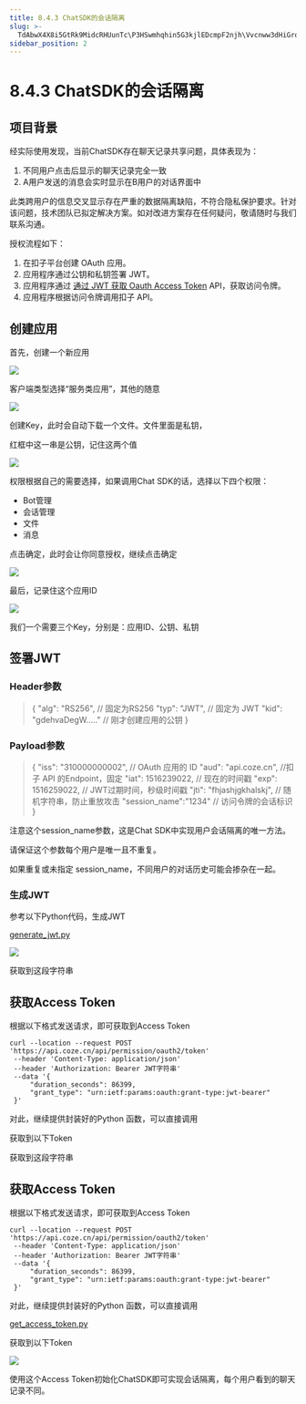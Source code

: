 ```yaml
---
title: 8.4.3 ChatSDK的会话隔离
slug: >-
  TdAbwX4X8i5GtRk9MidcRHUunTc\P3HSwmhqhin5G3kjlEDcmpF2njh\Vvcnww3dHiGroEkIVJ3cdJnMnic
sidebar_position: 2
---
```



# 8.4.3 ChatSDK的会话隔离

## 项目背景

经实际使用发现，当前ChatSDK存在聊天记录共享问题，具体表现为：

1. 不同用户点击后显示的聊天记录完全一致
2. A用户发送的消息会实时显示在B用户的对话界面中

此类跨用户的信息交叉显示存在严重的数据隔离缺陷，不符合隐私保护要求。针对该问题，技术团队已拟定解决方案。如对改进方案存在任何疑问，敬请随时与我们联系沟通。

授权流程如下：

1. 在扣子平台创建 OAuth 应用。
2. 应用程序通过公钥和私钥签署 JWT。
3. 应用程序通过 [通过 JWT 获取 Oauth Access Token](https://www.coze.cn/open/docs/developer_guides/oauth_jwt#a458f4b1) API，获取访问令牌。
4. 应用程序根据访问令牌调用扣子 API。

## 创建应用

首先，创建一个新应用

<img src="/assets/PcLibjqwvo8qnRxPK7lcpWrKncc.png" src-width="1920" src-height="869" align="center"/>

客户端类型选择“服务类应用”，其他的随意

<img src="/assets/GYx2b4HkPoH4B2xqEMXcbJuvnnd.png" src-width="1017" src-height="633" align="center"/>

创建Key，此时会自动下载一个文件。文件里面是私钥，

红框中这一串是公钥，记住这两个值

<img src="/assets/UbJNbGklCoNcfrxBbnWcBcJln3k.png" src-width="1028" src-height="795" align="center"/>

权限根据自己的需要选择，如果调用Chat SDK的话，选择以下四个权限：

- Bot管理
- 会话管理
- 文件
- 消息

点击确定，此时会让你同意授权，继续点击确定

<img src="/assets/KrKMb3dLlo963rxoAemcGPlknYd.png" src-width="795" src-height="587" align="center"/>

最后，记录住这个应用ID

<img src="/assets/ApBJbBe6coVC35xzlIGcibJXnKe.png" src-width="1551" src-height="437" align="center"/>

我们一个需要三个Key，分别是：应用ID、公钥、私钥

## 签署JWT

### Header参数

> {
> "alg": "RS256",          // 固定为RS256
> "typ": "JWT",            // 固定为 JWT
> "kid": "gdehvaDegW....." // 刚才创建应用的公钥
> }

### Payload参数

> {
> "iss": "310000000002",   // OAuth 应用的 ID
> "aud": "api.coze.cn",   //扣子 API 的Endpoint，固定
> "iat": 1516239022,       // 现在的时间戳
> "exp": 1516259022,       // JWT过期时间，秒级时间戳
> "jti": "fhjashjgkhalskj", // 随机字符串，防止重放攻击
> "session_name":"1234"  // 访问令牌的会话标识
> }

注意这个session_name参数，这是Chat SDK中实现用户会话隔离的唯一方法。

请保证这个参数每个用户是唯一且不重复。

如果重复或未指定 session_name，不同用户的对话历史可能会掺杂在一起。

### 生成JWT

参考以下Python代码，生成JWT

[generate_jwt.py](/assets/HFSObErevoskQ9x4TDmclZBYnwb)

<img src="/assets/D5uKbR8JloaxF8xUATdcklEhncd.png" src-width="717" src-height="148" align="center"/>

获取到这段字符串

## 获取Access Token

根据以下格式发送请求，即可获取到Access Token

```
curl --location --request POST 'https://api.coze.cn/api/permission/oauth2/token' 
 --header 'Content-Type: application/json' 
 --header 'Authorization: Bearer JWT字符串' 
 --data '{
     "duration_seconds": 86399,
     "grant_type": "urn:ietf:params:oauth:grant-type:jwt-bearer"
 }'
```

对此，继续提供封装好的Python 函数，可以直接调用

获取到以下Token

获取到这段字符串

## 获取Access Token

根据以下格式发送请求，即可获取到Access Token

```
curl --location --request POST 'https://api.coze.cn/api/permission/oauth2/token' 
 --header 'Content-Type: application/json' 
 --header 'Authorization: Bearer JWT字符串' 
 --data '{
     "duration_seconds": 86399,
     "grant_type": "urn:ietf:params:oauth:grant-type:jwt-bearer"
 }'
```

对此，继续提供封装好的Python 函数，可以直接调用

[get_access_token.py](/assets/QfyhbkRdnocHBYxx2nycFkKVnXg)

获取到以下Token

<img src="/assets/F4tybeICKod6uYxsSdLcK9Tdn3g.png" src-width="690" src-height="63" align="center"/>

使用这个Access Token初始化ChatSDK即可实现会话隔离，每个用户看到的聊天记录不同。

